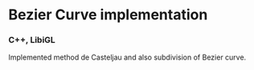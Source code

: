 # Bezier Curve implementation

### C++, LibiGL
Implemented method de Casteljau and also subdivision of Bezier curve.
